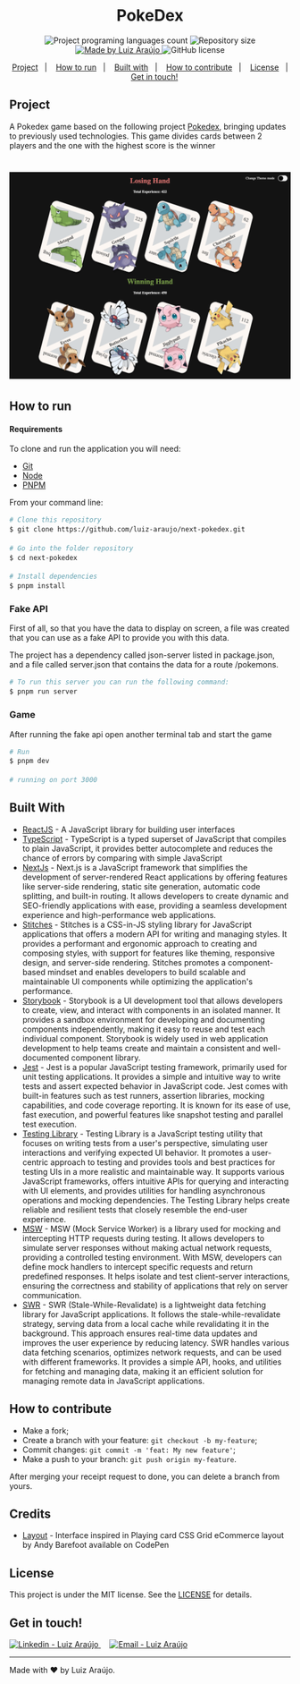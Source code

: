 <h1 align="center">
    PokeDex
</h1>

<p align="center">
  <img alt="Project programing languages count" src="https://img.shields.io/github/languages/count/luiz-araujo/pokedex?color=34cb79">
  <img alt="Repository size" src="https://img.shields.io/github/repo-size/luiz-araujo/pokedex?color=34cb79">
  <a href="https://www.linkedin.com/in/luiz-carlos-araujo-junior/">
    <img alt="Made by Luiz Araújo" src="https://img.shields.io/badge/made%20by-Luiz Araújo-%20?color=34cb79">
  </a>
  <img alt="GitHub license" src="https://img.shields.io/github/license/luiz-araujo/pokedex?color=34cb79">
</p>

<p align="center">
  <a href="#project">Project</a>&nbsp;&nbsp;&nbsp;|&nbsp;&nbsp;&nbsp;
  <a href="#how-to-run">How to run</a>&nbsp;&nbsp;&nbsp;|&nbsp;&nbsp;&nbsp;
  <a href="#built-with">Built with</a>&nbsp;&nbsp;&nbsp;|&nbsp;&nbsp;&nbsp;
  <a href="#how-to-contribute">How to contribute</a>&nbsp;&nbsp;&nbsp;|&nbsp;&nbsp;&nbsp;
  <a href="#license">License</a>&nbsp;&nbsp;&nbsp;|&nbsp;&nbsp;&nbsp;
  <a href="#get-in-touch">Get in touch!</a>
</p>

## Project

A Pokedex game based on the following project [Pokedex](https://github.com/luiz-araujo/pokedex), bringing updates to previously used technologies.
This game divides cards between 2 players and the one with the highest score is the winner

<h1 align="center">
    <img alt="Game Screen" title="Game Screen" src=".github/pokedex.png" width="700px" />
</h1>

## How to run

#### Requirements

To clone and run the application you will need:

- [Git](https://git-scm.com)
- [Node](https://nodejs.org/)
- [PNPM](https://pnpm.io)

From your command line:

```bash
# Clone this repository
$ git clone https://github.com/luiz-araujo/next-pokedex.git

# Go into the folder repository
$ cd next-pokedex

# Install dependencies
$ pnpm install
```

### Fake API

First of all, so that you have the data to display on screen, a file was created that you can use as a fake API to provide you with this data.

The project has a dependency called json-server listed in package.json, and a file called server.json that contains the data for a route /pokemons.

```bash
# To run this server you can run the following command:
$ pnpm run server
```

### Game

After running the fake api open another terminal tab and start the game

```bash
# Run
$ pnpm dev

# running on port 3000
```

## Built With

- [ReactJS](https://reactjs.org/) - A JavaScript library for building user interfaces
- [TypeScript](https://www.typescriptlang.org/) - TypeScript is a typed superset of JavaScript that compiles to plain JavaScript, it provides better autocomplete and reduces the chance of errors by comparing with simple JavaScript
- [NextJs](https://nextjs.org/) - Next.js is a JavaScript framework that simplifies the development of server-rendered React applications by offering features like server-side rendering, static site generation, automatic code splitting, and built-in routing. It allows developers to create dynamic and SEO-friendly applications with ease, providing a seamless development experience and high-performance web applications.
- [Stitches](https://stitches.dev/) - Stitches is a CSS-in-JS styling library for JavaScript applications that offers a modern API for writing and managing styles. It provides a performant and ergonomic approach to creating and composing styles, with support for features like theming, responsive design, and server-side rendering. Stitches promotes a component-based mindset and enables developers to build scalable and maintainable UI components while optimizing the application's performance.
- [Storybook](https://storybook.js.org/) - Storybook is a UI development tool that allows developers to create, view, and interact with components in an isolated manner. It provides a sandbox environment for developing and documenting components independently, making it easy to reuse and test each individual component. Storybook is widely used in web application development to help teams create and maintain a consistent and well-documented component library.
- [Jest](https://jestjs.io/) - Jest is a popular JavaScript testing framework, primarily used for unit testing applications. It provides a simple and intuitive way to write tests and assert expected behavior in JavaScript code. Jest comes with built-in features such as test runners, assertion libraries, mocking capabilities, and code coverage reporting. It is known for its ease of use, fast execution, and powerful features like snapshot testing and parallel test execution.
- [Testing Library](https://testing-library.com/) - Testing Library is a JavaScript testing utility that focuses on writing tests from a user's perspective, simulating user interactions and verifying expected UI behavior. It promotes a user-centric approach to testing and provides tools and best practices for testing UIs in a more realistic and maintainable way. It supports various JavaScript frameworks, offers intuitive APIs for querying and interacting with UI elements, and provides utilities for handling asynchronous operations and mocking dependencies. The Testing Library helps create reliable and resilient tests that closely resemble the end-user experience.
- [MSW](https://mswjs.io/) - MSW (Mock Service Worker) is a library used for mocking and intercepting HTTP requests during testing. It allows developers to simulate server responses without making actual network requests, providing a controlled testing environment. With MSW, developers can define mock handlers to intercept specific requests and return predefined responses. It helps isolate and test client-server interactions, ensuring the correctness and stability of applications that rely on server communication.
- [SWR](https://swr.vercel.app/) - SWR (Stale-While-Revalidate) is a lightweight data fetching library for JavaScript applications. It follows the stale-while-revalidate strategy, serving data from a local cache while revalidating it in the background. This approach ensures real-time data updates and improves the user experience by reducing latency. SWR handles various data fetching scenarios, optimizes network requests, and can be used with different frameworks. It provides a simple API, hooks, and utilities for fetching and managing data, making it an efficient solution for managing remote data in JavaScript applications.

## How to contribute

- Make a fork;
- Create a branch with your feature: `git checkout -b my-feature`;
- Commit changes: `git commit -m 'feat: My new feature'`;
- Make a push to your branch: `git push origin my-feature`.

After merging your receipt request to done, you can delete a branch from yours.

## Credits

- [Layout](https://codepen.io/andybarefoot/pen/Gwggor) - Interface inspired in Playing card CSS Grid eCommerce layout by Andy Barefoot available on CodePen

## License

This project is under the MIT license. See the [LICENSE](https://github.com/luiz-araujo/pokedex/blob/master/LICENSE) for details.

## Get in touch!

<a href="https://www.linkedin.com/in/luiz-carlos-araujo-junior/" target="_blank" >
  <img alt="Linkedin - Luiz Araújo" src="https://img.shields.io/badge/Linkedin--%23F8952D?style=social&logo=linkedin">
</a>&nbsp;&nbsp;&nbsp;
<a href="mailto:luizcaj@yahoo.com.br" target="_blank" >
  <img alt="Email - Luiz Araújo" src="https://img.shields.io/badge/Email--%23F8952D?style=social&logo=yahoo!">
</a>

---

Made with ❤️ by Luiz Araújo.
